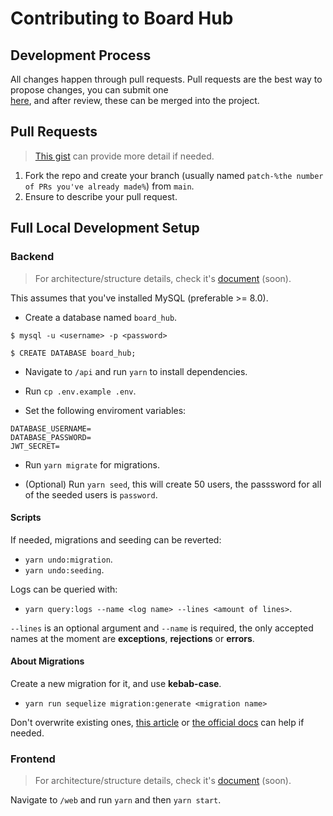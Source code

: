 # Contributing to Board Hub

## Development Process

All changes happen through pull requests. Pull requests are the best way to propose changes, you can submit one  
<a href="https://github.com/Zondazx/board-hub/pulls">here</a>, and after review, these can be merged into the project.

## Pull Requests

> [This gist](https://gist.github.com/Chaser324/ce0505fbed06b947d962) can provide more detail if needed.

1. Fork the repo and create your branch (usually named `patch-%the number of PRs you've already made%`) from `main`.
2. Ensure to describe your pull request.

## Full Local Development Setup

### Backend

> For architecture/structure details, check it's [document](./api/API_ARCHITECTURE.md) (soon).

This assumes that you've installed MySQL (preferable >= 8.0).

- Create a database named `board_hub`.

```shell
$ mysql -u <username> -p <password>

$ CREATE DATABASE board_hub;
```

- Navigate to `/api` and run `yarn` to install dependencies.

- Run `cp .env.example .env`.

- Set the following enviroment variables:

```
DATABASE_USERNAME=
DATABASE_PASSWORD=
JWT_SECRET=
```

- Run `yarn migrate` for migrations.

- (Optional) Run `yarn seed`, this will create 50 users, the passsword for all of the seeded users is `password`.

#### Scripts

If needed, migrations and seeding can be reverted:

- `yarn undo:migration`.
- `yarn undo:seeding`.

Logs can be queried with:

- `yarn query:logs --name <log name> --lines <amount of lines>`.

`--lines` is an optional argument and `--name` is required, the only accepted names
at the moment are **exceptions**, **rejections** or **errors**.

#### About Migrations

Create a new migration for it, and use **kebab-case**.

- `yarn run sequelize migration:generate <migration name>`

Don't overwrite existing ones, [this article](https://dev.to/anayooleru/modifying-an-existing-sequelize-migration-1mnn)  or [the official docs](https://sequelize.org/master/manual/migrations.html) can help if needed.

### Frontend

> For architecture/structure details, check it's [document](./web/WEB_ARCHITECTURE.md) (soon).

Navigate to `/web` and run `yarn` and then `yarn start`.

